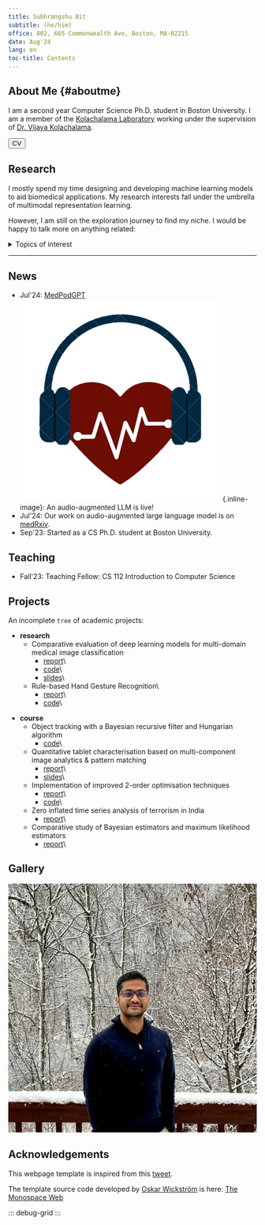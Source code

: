 ```yaml
---
title: Subhrangshu Bit
subtitle: (he/him)
office: 802, 665 Commonwealth Ave, Boston, MA-02215
date: Aug'24
lang: en
toc-title: Contents
---
```

## About Me {#aboutme}

I am a second year Computer Science Ph.D. student in Boston University.
I am a member of the [Kolachalama
Laboratory](https://vkola-lab.github.io) working under the supervision
of [Dr. Vijaya Kolachalama](https://www.bu.edu/cs/profiles/vkola/).

<nav>
    <a href="assets/docs/cv.pdf">
    <button>
    <i class="fa fa-file-pdf-o" aria-hidden="true"></i> CV
    </button>
    </a>
</nav>

## Research

I mostly spend my time designing and developing machine learning models
to aid biomedical applications. My research interests fall under the
umbrella of multimodal representation learning.

However, I am still on the exploration journey <i class="fa fa-road" aria-hidden="true"></i> to find my niche. I would
be happy to talk more on anything related:

<details>
<summary>Topics of interest</summary>

* Intersection of video and language understanding.
* Representing different modalities of data as a graph.
* Can we stop training to align embeddings from different foundation
    models?
</details>

------------------------------------------------------------------------

## News

* <i class="fa fa-headphones" aria-hidden="true"></i> Jul\'24: [MedPodGPT](https://medpodgpt.org)![MedPodGPT_logo](assets/images/MedPodGPT.png){.inline-image}: An audio-augmented LLM is live!
* <i class="fa fa-file-o" aria-hidden="true"></i> Jul\'24: Our work on audio-augmented large language model is on [medRxiv](https://doi.org/10.1101/2024.07.11.24310304).
* <i class="fa fa-id-badge" aria-hidden="true"></i> Sep\'23: Started as a CS Ph.D. student at Boston University.

## Teaching

* <i class="fa fa-pencil-square-o" aria-hidden="true"></i> Fall\'23: Teaching Fellow: CS 112 Introduction to Computer Science

## Projects

An incomplete `tree` of academic projects:

<ul class="tree"><li><p style="margin: 0;"><strong>research</strong></p>

* Comparative evaluation of deep learning models for multi-domain medical image classification
    * [report](assets/docs/ivc_project.pdf)\
    * [code](https://github.com/appledora/Multi-domain-Medical-Image-Classification/tree/main)\
    * [slides](assets/docs/ivc_project_slides.pdf)\
* Rule-based Hand Gesture Recognition\
    * [report](assets/docs/ai_project.pdf)\
    * [code](https://github.com/appledora/Rule-based-gesture-detection)\

</li></ul>

<ul class="tree"><li><p style="margin: 0;"><strong>course</strong></p>

* Object tracking with a Bayesian recursive filter and Hungarian algorithm
    * [code](https://github.com/SubhrangshuBit/ivc-a3/tree/main)\
* Quantitative tablet characterisation based on multi-component image analytics & pattern matching
    * [report](assets/docs/Master_Thesis.pdf)\
    * [slides](assets/docs/hyperspectral_image_quantification_drl.pdf)\
* Implementation of improved 2-order optimisation techniques
    * [report](assets/docs/OptAlg-Final.pdf)\
    * [code](https://github.com/SubhrangshuBit/Optimization---Conjugate-Gradient-/tree/main)\
* Zero inflated time series analysis of terrorism in India
    * [report](assets/docs/zero_inflated_time_series.pdf)\
* Comparative study of Bayesian estimators and maximum likelihood estimators
    * [report](assets/docs/Bayes_vs_MLE.pdf)\

</li></ul>

## Gallery
 ![First winter/snow in Pittsburgh, US (2023)](assets/images/bust.png)

<!-- For aligning images -->
<!-- Solarized dark             |  Solarized Ocean
:-------------------------:|:-------------------------:
![](assets/images/bust.png) |  ![](assets/images/bust.png) -->

## Acknowledgements

This webpage template is inspired from this
[tweet](https://x.com/owickstrom/status/1828469089666298315).

The template source code developed by [Oskar
Wickström](https://wickstrom.tech) is here:
[The Monospace Web](https://github.com/owickstrom/the-monospace-web)

::: debug-grid
:::
